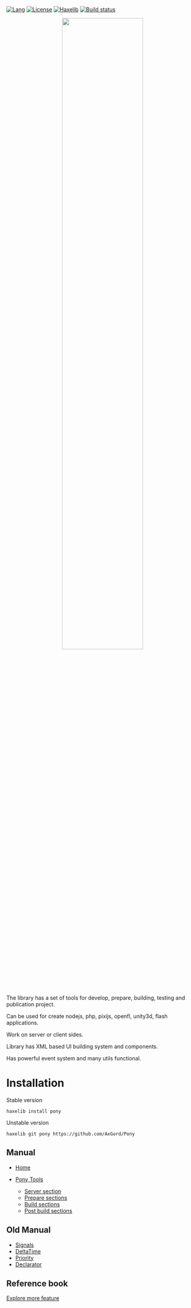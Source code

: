 [![Lang](https://img.shields.io/badge/language-haxe-orange.svg)](http://haxe.org)
[![License](https://img.shields.io/badge/license-BSD-blue.svg)](LICENSE.txt)
[![Haxelib](https://img.shields.io/badge/haxelib-0.7.8-blue.svg)](http://lib.haxe.org/p/pony)
[![Build status](https://ci.appveyor.com/api/projects/status/83l5njueb4k0ns60?svg=true)](https://ci.appveyor.com/project/AxGord/pony)

<p align="center"><img width="65%" src="http://qlex.ru/pony_logo_hor.svg?v=1"/></p>


The library has a set of tools for develop, prepare, building, testing and publication project.

Can be used for create nodejs, php, pixijs, openfl, unity3d, flash applications.

Work on server or client sides.

Library has XML based UI building system and components.

Has powerful event system and many utils functional.

Installation
============
Stable version

    haxelib install pony

Unstable version

    haxelib git pony https://github.com/AxGord/Pony

Manual
------
* [Home](https://github.com/AxGord/Pony/wiki)

* [Pony Tools](https://github.com/AxGord/Pony/wiki/Pony-Tools)
    * [Server section](https://github.com/AxGord/Pony/wiki/Server-section)
    * [Prepare sections](https://github.com/AxGord/Pony/wiki/Prepare-sections)
    * [Build sections](https://github.com/AxGord/Pony/wiki/Build-sections)
    * [Post build sections](https://github.com/AxGord/Pony/wiki/Post-build-sections)
    

Old Manual
------
- <a href="http://axgord.github.io/Pony/#signals">Signals</a>
- <a href="http://axgord.github.io/Pony/#deltatime">DeltaTime</a>
- <a href="http://axgord.github.io/Pony/#priority">Priority</a>
- <a href="http://axgord.github.io/Pony/#declarator">Declarator</a>

Reference book
--------------
[Explore more feature](http://axgord.github.io/Pony/docs)
